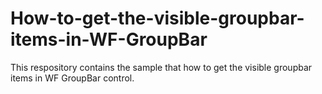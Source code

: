 # How-to-get-the-visible-groupbar-items-in-WF-GroupBar
This respository contains the sample that how to get the visible groupbar items in WF GroupBar control.
